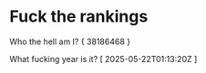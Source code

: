 # Fuck the rankings

Who the hell am I?
{ 38186468 }

What fucking year is it?
[ 2025-05-22T01:13:20Z ]
